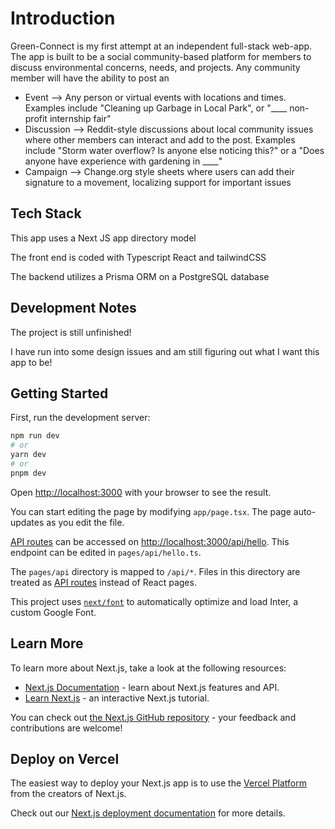 # Introduction
Green-Connect is my first attempt at an independent full-stack web-app. The app is built to be a social community-based platform for members to discuss environmental concerns, needs, and projects. Any community member will have the ability to post an 
- Event --> Any person or virtual events with locations and times. Examples include "Cleaning up Garbage in Local Park", or "____ non-profit internship fair" 
- Discussion --> Reddit-style discussions about local community issues where other members can interact and add to the post. Examples include "Storm water overflow? Is anyone else noticing this?" or a "Does anyone have experience with gardening in ____" 
- Campaign --> Change.org style sheets where users can add their signature to a movement, localizing support for important issues

## Tech Stack
This app uses a Next JS app directory model

The front end is coded with Typescript React and tailwindCSS

The backend utilizes a Prisma ORM on a PostgreSQL database

## Development Notes
The project is still unfinished! 

I have run into some design issues and am still figuring out what I want this app to be!

## Getting Started

First, run the development server:

```bash
npm run dev
# or
yarn dev
# or
pnpm dev
```

Open [http://localhost:3000](http://localhost:3000) with your browser to see the result.

You can start editing the page by modifying `app/page.tsx`. The page auto-updates as you edit the file.

[API routes](https://nextjs.org/docs/api-routes/introduction) can be accessed on [http://localhost:3000/api/hello](http://localhost:3000/api/hello). This endpoint can be edited in `pages/api/hello.ts`.

The `pages/api` directory is mapped to `/api/*`. Files in this directory are treated as [API routes](https://nextjs.org/docs/api-routes/introduction) instead of React pages.

This project uses [`next/font`](https://nextjs.org/docs/basic-features/font-optimization) to automatically optimize and load Inter, a custom Google Font.

## Learn More

To learn more about Next.js, take a look at the following resources:

- [Next.js Documentation](https://nextjs.org/docs) - learn about Next.js features and API.
- [Learn Next.js](https://nextjs.org/learn) - an interactive Next.js tutorial.

You can check out [the Next.js GitHub repository](https://github.com/vercel/next.js/) - your feedback and contributions are welcome!

## Deploy on Vercel

The easiest way to deploy your Next.js app is to use the [Vercel Platform](https://vercel.com/new?utm_medium=default-template&filter=next.js&utm_source=create-next-app&utm_campaign=create-next-app-readme) from the creators of Next.js.

Check out our [Next.js deployment documentation](https://nextjs.org/docs/deployment) for more details.
